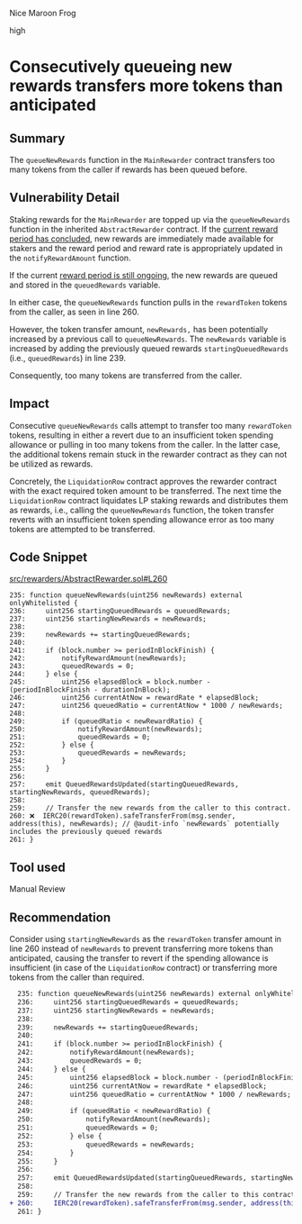 Nice Maroon Frog

high

# Consecutively queueing new rewards transfers more tokens than anticipated
## Summary

The `queueNewRewards` function in the `MainRewarder` contract transfers too many tokens from the caller if rewards has been queued before.

## Vulnerability Detail

Staking rewards for the `MainRewarder` are topped up via the `queueNewRewards` function in the inherited `AbstractRewarder` contract. If the [current reward period has concluded](https://github.com/sherlock-audit/2023-06-tokemak/blob/main/v2-core-audit-2023-07-14/src/rewarders/AbstractRewarder.sol#L241-L244), new rewards are immediately made available for stakers and the reward period and reward rate is appropriately updated in the `notifyRewardAmount` function.

If the current [reward period is still ongoing](https://github.com/sherlock-audit/2023-06-tokemak/blob/main/v2-core-audit-2023-07-14/src/rewarders/AbstractRewarder.sol#L245-L254), the new rewards are queued and stored in the `queuedRewards` variable.

In either case, the `queueNewRewards` function pulls in the `rewardToken` tokens from the caller, as seen in line 260.

However, the token transfer amount, `newRewards,` has been potentially increased by a previous call to `queueNewRewards`. The `newRewards` variable is increased by adding the previously queued rewards `startingQueuedRewards` (i.e., `queuedRewards`) in line 239.

Consequently, too many tokens are transferred from the caller.

## Impact

Consecutive `queueNewRewards` calls attempt to transfer too many `rewardToken` tokens, resulting in either a revert due to an insufficient token spending allowance or pulling in too many tokens from the caller. In the latter case, the additional tokens remain stuck in the rewarder contract as they can not be utilized as rewards.

Concretely, the `LiquidationRow` contract approves the rewarder contract with the exact required token amount to be transferred. The next time the `LiquidationRow` contract liquidates LP staking rewards and distributes them as rewards, i.e., calling the `queueNewRewards` function, the token transfer reverts with an insufficient token spending allowance error as too many tokens are attempted to be transferred.

## Code Snippet

[src/rewarders/AbstractRewarder.sol#L260](https://github.com/sherlock-audit/2023-06-tokemak/blob/main/v2-core-audit-2023-07-14/src/rewarders/AbstractRewarder.sol#L260)

```solidity
235: function queueNewRewards(uint256 newRewards) external onlyWhitelisted {
236:     uint256 startingQueuedRewards = queuedRewards;
237:     uint256 startingNewRewards = newRewards;
238:
239:     newRewards += startingQueuedRewards;
240:
241:     if (block.number >= periodInBlockFinish) {
242:         notifyRewardAmount(newRewards);
243:         queuedRewards = 0;
244:     } else {
245:         uint256 elapsedBlock = block.number - (periodInBlockFinish - durationInBlock);
246:         uint256 currentAtNow = rewardRate * elapsedBlock;
247:         uint256 queuedRatio = currentAtNow * 1000 / newRewards;
248:
249:         if (queuedRatio < newRewardRatio) {
250:             notifyRewardAmount(newRewards);
251:             queuedRewards = 0;
252:         } else {
253:             queuedRewards = newRewards;
254:         }
255:     }
256:
257:     emit QueuedRewardsUpdated(startingQueuedRewards, startingNewRewards, queuedRewards);
258:
259:     // Transfer the new rewards from the caller to this contract.
260: ❌  IERC20(rewardToken).safeTransferFrom(msg.sender, address(this), newRewards); // @audit-info `newRewards` potentially includes the previously queued rewards
261: }
```

## Tool used

Manual Review

## Recommendation

Consider using `startingNewRewards` as the `rewardToken` transfer amount in line 260 instead of `newRewards` to prevent transferring more tokens than anticipated, causing the transfer to revert if the spending allowance is insufficient (in case of the `LiquidationRow` contract) or transferring more tokens from the caller than required.

```diff
  235: function queueNewRewards(uint256 newRewards) external onlyWhitelisted {
  236:     uint256 startingQueuedRewards = queuedRewards;
  237:     uint256 startingNewRewards = newRewards;
  238:
  239:     newRewards += startingQueuedRewards;
  240:
  241:     if (block.number >= periodInBlockFinish) {
  242:         notifyRewardAmount(newRewards);
  243:         queuedRewards = 0;
  244:     } else {
  245:         uint256 elapsedBlock = block.number - (periodInBlockFinish - durationInBlock);
  246:         uint256 currentAtNow = rewardRate * elapsedBlock;
  247:         uint256 queuedRatio = currentAtNow * 1000 / newRewards;
  248:
  249:         if (queuedRatio < newRewardRatio) {
  250:             notifyRewardAmount(newRewards);
  251:             queuedRewards = 0;
  252:         } else {
  253:             queuedRewards = newRewards;
  254:         }
  255:     }
  256:
  257:     emit QueuedRewardsUpdated(startingQueuedRewards, startingNewRewards, queuedRewards);
  258:
  259:     // Transfer the new rewards from the caller to this contract.
+ 260:     IERC20(rewardToken).safeTransferFrom(msg.sender, address(this), startingNewRewards);
  261: }
```
